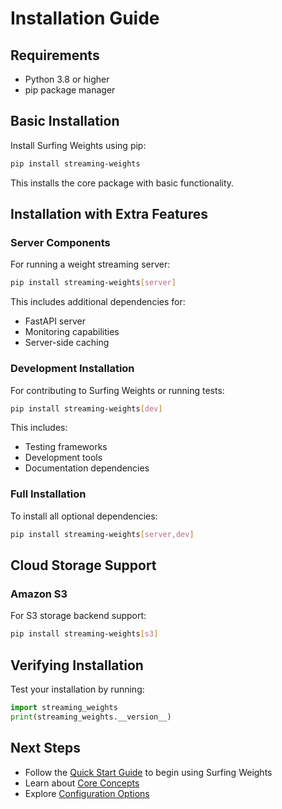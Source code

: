 # Installation Guide

## Requirements

- Python 3.8 or higher
- pip package manager

## Basic Installation

Install Surfing Weights using pip:

```bash
pip install streaming-weights
```

This installs the core package with basic functionality.

## Installation with Extra Features

### Server Components

For running a weight streaming server:

```bash
pip install streaming-weights[server]
```

This includes additional dependencies for:
- FastAPI server
- Monitoring capabilities
- Server-side caching

### Development Installation

For contributing to Surfing Weights or running tests:

```bash
pip install streaming-weights[dev]
```

This includes:
- Testing frameworks
- Development tools
- Documentation dependencies

### Full Installation

To install all optional dependencies:

```bash
pip install streaming-weights[server,dev]
```

## Cloud Storage Support

### Amazon S3

For S3 storage backend support:

```bash
pip install streaming-weights[s3]
```

## Verifying Installation

Test your installation by running:

```python
import streaming_weights
print(streaming_weights.__version__)
```

## Next Steps

- Follow the [Quick Start Guide](quick-start.md) to begin using Surfing Weights
- Learn about [Core Concepts](concepts.md)
- Explore [Configuration Options](../user-guide/configuration.md)